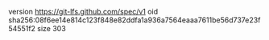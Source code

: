 version https://git-lfs.github.com/spec/v1
oid sha256:08f6ee14e814c123f848e82ddfa1a936a7564eaaa7611be56d737e23f54551f2
size 303
